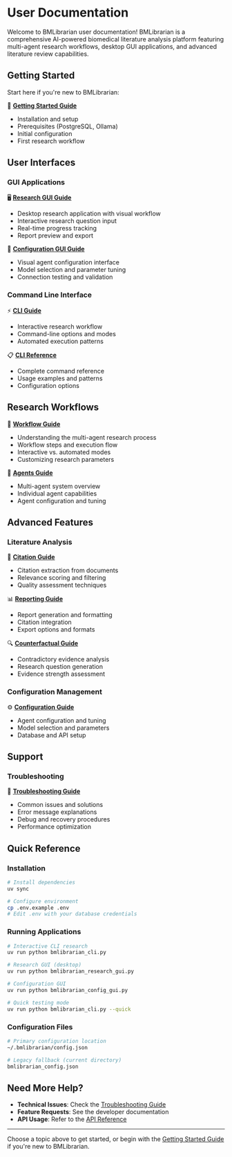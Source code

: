 # User Documentation

Welcome to BMLibrarian user documentation! BMLibrarian is a comprehensive AI-powered biomedical literature analysis platform featuring multi-agent research workflows, desktop GUI applications, and advanced literature review capabilities.

## Getting Started

Start here if you're new to BMLibrarian:

📖 **[Getting Started Guide](getting_started.md)**
- Installation and setup
- Prerequisites (PostgreSQL, Ollama)
- Initial configuration
- First research workflow

## User Interfaces

### GUI Applications

🖥️ **[Research GUI Guide](research_gui_guide.md)**
- Desktop research application with visual workflow
- Interactive research question input
- Real-time progress tracking
- Report preview and export

🔧 **[Configuration GUI Guide](config_gui_guide.md)**
- Visual agent configuration interface
- Model selection and parameter tuning
- Connection testing and validation

### Command Line Interface

⚡ **[CLI Guide](cli_guide.md)**
- Interactive research workflow
- Command-line options and modes
- Automated execution patterns

📋 **[CLI Reference](cli_reference.md)**
- Complete command reference
- Usage examples and patterns
- Configuration options

## Research Workflows

🔄 **[Workflow Guide](workflow_guide.md)**
- Understanding the multi-agent research process
- Workflow steps and execution flow
- Interactive vs. automated modes
- Customizing research parameters

🧠 **[Agents Guide](agents_guide.md)**
- Multi-agent system overview
- Individual agent capabilities
- Agent configuration and tuning

## Advanced Features

### Literature Analysis

📝 **[Citation Guide](citation_guide.md)**
- Citation extraction from documents
- Relevance scoring and filtering
- Quality assessment techniques

📊 **[Reporting Guide](reporting_guide.md)**
- Report generation and formatting
- Citation integration
- Export options and formats

🔍 **[Counterfactual Guide](counterfactual_guide.md)**
- Contradictory evidence analysis
- Research question generation
- Evidence strength assessment

### Configuration Management

⚙️ **[Configuration Guide](configuration_guide.md)**
- Agent configuration and tuning
- Model selection and parameters
- Database and API setup

## Support

### Troubleshooting

🔧 **[Troubleshooting Guide](troubleshooting.md)**
- Common issues and solutions
- Error message explanations
- Debug and recovery procedures
- Performance optimization

## Quick Reference

### Installation
```bash
# Install dependencies
uv sync

# Configure environment
cp .env.example .env
# Edit .env with your database credentials
```

### Running Applications
```bash
# Interactive CLI research
uv run python bmlibrarian_cli.py

# Research GUI (desktop)
uv run python bmlibrarian_research_gui.py

# Configuration GUI
uv run python bmlibrarian_config_gui.py

# Quick testing mode
uv run python bmlibrarian_cli.py --quick
```

### Configuration Files
```bash
# Primary configuration location
~/.bmlibrarian/config.json

# Legacy fallback (current directory)
bmlibrarian_config.json
```

## Need More Help?

- **Technical Issues**: Check the [Troubleshooting Guide](troubleshooting.md)
- **Feature Requests**: See the developer documentation
- **API Usage**: Refer to the [API Reference](../developers/api_reference.md)

---

Choose a topic above to get started, or begin with the [Getting Started Guide](getting_started.md) if you're new to BMLibrarian.